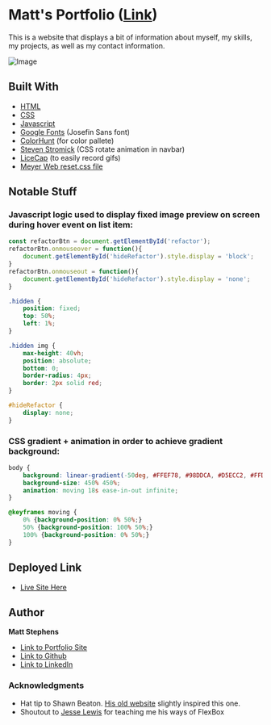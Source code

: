 # Matt's Portfolio **([Link](https://mstephen19.github.io))**

This is a website that displays a bit of information about myself, my skills, my projects, as well as my contact information.

![Image](./assets/siteDemo.gif)

## Built With

* [HTML](https://developer.mozilla.org/en-US/docs/Web/HTML)
* [CSS](https://developer.mozilla.org/en-US/docs/Web/CSS)
* [Javascript](https://developer.mozilla.org/en-US/docs/Web/JavaScript)
* [Google Fonts](https://fonts.google.com/specimen/Josefin+Sans#glyphs) (Josefin Sans font)
* [ColorHunt](https://colorhunt.co/) (for color pallete)
* [Steven Stromick](https://codepen.io/sstromick/pen/KKwQbrx) (CSS rotate animation in navbar)
* [LiceCap](https://www.cockos.com/licecap/) (to easily record gifs)
* [Meyer Web reset.css file](https://meyerweb.com/eric/tools/css/reset/)

## Notable Stuff

### Javascript logic used to display fixed image preview on screen during hover event on list item:

``` Javascript
const refactorBtn = document.getElementById('refactor');
refactorBtn.onmouseover = function(){
    document.getElementById('hideRefactor').style.display = 'block';
}
refactorBtn.onmouseout = function(){
    document.getElementById('hideRefactor').style.display = 'none';
}
```

``` CSS
.hidden {
    position: fixed;
    top: 50%;
    left: 1%;
}

.hidden img {
    max-height: 40vh;
    position: absolute;
    bottom: 0;
    border-radius: 4px;
    border: 2px solid red;
}

#hideRefactor {
    display: none;
}
```

### CSS gradient + animation in order to achieve gradient background:
``` CSS
body {
    background: linear-gradient(-50deg, #FFEF78, #98DDCA, #D5ECC2, #FFD3B4, rgb(205, 235, 205), #610094, #FFAAA7, rgb(181, 206, 214), rgb(24, 24, 24));
    background-size: 450% 450%;
    animation: moving 18s ease-in-out infinite;
}

@keyframes moving {
    0% {background-position: 0% 50%;}
    50% {background-position: 100% 50%;}
    100% {background-position: 0% 50%;}
}
```

## Deployed Link

* [Live Site Here](https://mstephen19.github.io)

## Author

**Matt Stephens** 

- [Link to Portfolio Site](https://mstephen19.github.io)
- [Link to Github](https://github.com/mstephen19)
- [Link to LinkedIn](https://www.linkedin.com/mstephen19)

### Acknowledgments

* Hat tip to Shawn Beaton. [His old website](https://beat0154.github.io/shawnbeatonV4/) slightly inspired this one.
* Shoutout to [Jesse Lewis](https://www.linkedin.com/in/jesseaustinlewis/) for teaching me his ways of FlexBox


